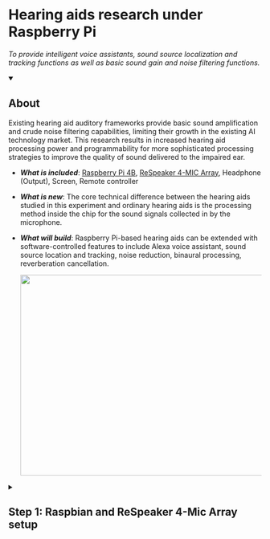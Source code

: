 
# Hearing aids research under Raspberry Pi

_To provide intelligent voice assistants, sound source localization and tracking functions as well as basic sound gain and noise filtering functions._



<details id=0 open>
<summary><h2>About</h2></summary>

Existing hearing aid auditory frameworks provide basic sound amplification and crude noise filtering capabilities, limiting their growth in the existing AI technology market. 
This research results in increased hearing aid processing power and programmability for more sophisticated processing strategies to improve the quality of sound delivered to the impaired ear.

- ***What is included***: [Raspberry Pi 4B](https://www.raspberrypi.com/products/raspberry-pi-4-model-b/), [ReSpeaker 4-MIC Array](https://wiki.seeedstudio.com/ReSpeaker_4_Mic_Array_for_Raspberry_Pi/), Headphone (Output), Screen, Remote controller
- ***What is new***: The core technical difference between the hearing aids studied in this experiment and ordinary hearing aids is the processing method inside the chip for the sound signals collected in by the microphone. 
- ***What will build***: Raspberry Pi-based hearing aids can be extended with software-controlled features to include Alexa voice assistant, sound source location and tracking, noise reduction, binaural processing, reverberation cancellation. 

  <div align=center><img width="876" height="400" src="https://github.com/WLi0777/Hearing-aids-research-under-Raspberry-Pi.io/blob/main/img/deliverable.png"/></div>

</details>

<details id=1>
<summary><h2>Step 1: Raspbian and ReSpeaker 4-Mic Array setup</h2></summary>
  
### :keyboard: Burn Raspbian on SD card (MacOS)

1. Go to [Raspberry Pi OS](https://www.raspberrypi.com/software/), obtain and install the .img file for Raspberry Pi Imager.
2. Go to [Index of Raspbian](https://downloads.raspberrypi.org/raspbian/images/), select 'raspbian-2020-02-14', download '2020-02-13-raspbian-buster.zip'.

     _The reason for not downloading the latest version is that ReSpeaker 4-Mic Array can only be adapted to the 2020-02-13 version of Raspbian._

3. Upload the file of Pi OS to Raspberry Pi Imager. Make sure to check the target location of the SD Card that is located on the home page of Raspberry Pi OS Imager. Click 'WRITE' to install.

    <div align=center><img width="613" height="241" src="https://github.com/WLi0777/Hearing-aids-research-under-Raspberry-Pi.io/blob/main/img/Raspberry%20Imaging.png"/></div>


### :keyboard: ReSpeaker 4-Mics Pi HAT setup

1. Download the Seeed voice card source code

```
sudo apt-get update
git clone https://github.com/Seeed-Projects/seeed-voicecard.git
cd seeed-voicecard
sudo ./install.sh --compat-kernel
reboot
```

2. Check that the sound card 
  
```
cd seeed-voicecard
arecord -L
```

The details of ReSpeaker 4-Mics voicecard will be displayed
  
<div align=center><img width="613" height="241" src="https://github.com/WLi0777/Hearing-aids-research-under-Raspberry-Pi.io/blob/main/img/Raspberry%20Imaging.png"/></div>

  
</details>
